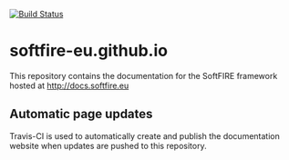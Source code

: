 [![Build Status](https://travis-ci.org/softfire-eu/softfire-eu.github.io.svg?branch=sitecode)](https://travis-ci.org/softfire-eu/softfire-eu.github.io)

# softfire-eu.github.io
This repository contains the documentation for the SoftFIRE framework hosted at http://docs.softfire.eu
## Automatic page updates
Travis-CI is used to automatically create and publish the documentation website when updates are pushed to this repository.

